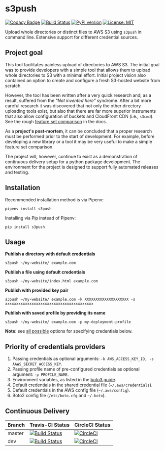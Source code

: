 # s3push

[![Codacy Badge](https://api.codacy.com/project/badge/Grade/91264fd782414d7c8c40d7e2dbc4254a)](https://www.codacy.com/app/vagiz.d/s3push?utm_source=github.com&amp;utm_medium=referral&amp;utm_content=vduseev/s3push&amp;utm_campaign=Badge_Grade)
[![Build Status](https://travis-ci.org/vduseev/s3push.svg?branch=master)](https://travis-ci.org/vduseev/s3push)
[![PyPI version](https://badge.fury.io/py/s3push.svg)](https://badge.fury.io/py/s3push)
[![License: MIT](https://img.shields.io/badge/License-MIT-yellow.svg)](https://opensource.org/licenses/MIT)

Upload whole directories or distinct files to AWS S3 using `s3push` in command line. Extensive support for different credential sources.

## Project goal

This tool facilitates painless upload of directories to AWS S3. The initial goal was to provide developers with a simple tool that allows them to upload whole directories to S3 with a minimal effort. Initial project vision also contained an option to create and configure a fresh S3-hosted website from scratch.

However, the tool has been written after a very quick research and, as a result, suffered from the *"Not invented here"* syndrome. After a bit more careful research it was discovered that not only the other directory uploading tools exist, but also that there are far more superior instruments that also allow configuration of buckets and CloudFront CDN (i.e., `s3cmd`). See the rough [feature set comparison](docs/feature_set_comparison.pdf) in the docs.

As a **project's post-mortem**, it can be concluded that a proper research must be performed prior to the start of development. For example, before developing a new library or a tool it may be very useful to make a simple feature set comparison.

The project will, however, continue to exist as a demonstration of continuous delivery setup for a python package development. The environment for the project is designed to support fully automated releases and testing.

## Installation

Recommended installation method is via Pipenv:
```console
pipenv install s3push
```

Installing via Pip instead of Pipenv:
```console
pip install s3push
```

## Usage

**Publish a directory with default credentials**
```console
s3push ~/my-website/ example.com
```

**Publish a file using default credentials**
```console
s3push ~/my-website/index.html example.com
```

**Publish with provided key pair**
```console
s3push ~/my-website/ example.com -k XXXXXXXXXXXXXXXXXXXX -s xxxxxxxxxxxxxxxxxxxxxxxxxxxxxxxxxxxxxxxx
```

**Publish with saved profile by providing its name**
```console
s3push ~/my-website/ example.com -p my-deployment-profile
```

**Note**: see [all possible](#priority-of-credentials-providers) options for specifying credentials below.

## Priority of credentials providers

1. Passing credentials as optional arguments: `-k AWS_ACCESS_KEY_ID, -s AAWS_SECRET_ACCESS_KEY`.
1. Passing profile name of pre-configured credentials as optional argument: `-p PROFILE_NAME`.
1. Environment variables, as listed in the [boto3 guide](http://boto3.readthedocs.io/en/latest/guide/configuration.html#environment-variable-configuration).
1. Default credentials in the shared credential file (`~/.aws/credentials`).
1. Default credentials in the AWS config file (`~/.aws/config`).
1. Boto2 config file (`/etc/boto.cfg` and `~/.boto`).

## Continuous Delivery

| Branch | Travis-CI Status | CircleCI Status |
| - | - | - |
| master | [![Build Status](https://travis-ci.org/vduseev/s3push.svg?branch=master)](https://travis-ci.org/vduseev/s3push) | [![CircleCI](https://circleci.com/gh/vduseev/s3push/tree/master.svg?style=shield)](https://circleci.com/gh/vduseev/s3push/tree/master) |
| dev | [![Build Status](https://travis-ci.org/vduseev/s3push.svg?branch=dev)](https://travis-ci.org/vduseev/s3push) | [![CircleCI](https://circleci.com/gh/vduseev/s3push/tree/dev.svg?style=shield)](https://circleci.com/gh/vduseev/s3push/tree/dev) |

